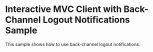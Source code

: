 # Interactive MVC Client with Back-Channel Logout Notifications Sample

This sample shows how to use back-channel logout notifications.
